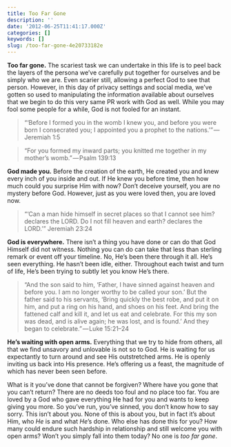 ```yaml
---
title: Too Far Gone
description: ''
date: '2012-06-25T11:41:17.000Z'
categories: []
keywords: []
slug: /too-far-gone-4e20733182e
---
```


**Too far gone.** The scariest task we can undertake in this life is to peel back the layers of the persona we’ve carefully put together for ourselves and be simply who we are. Even scarier still, allowing a perfect God to see that person. However, in this day of privacy settings and social media, we’ve gotten so used to manipulating the information available about ourselves that we begin to do this very same PR work with God as well. While you may fool some people for a while, God is not fooled for an instant.

> “‘Before I formed you in the womb I knew you, and before you were born I consecrated you; I appointed you a prophet to the nations.’” — Jeremiah 1:5

> “For you formed my inward parts; you knitted me together in my mother’s womb.” — Psalm 139:13

**God made you.** Before the creation of the earth, He created you and knew every inch of you inside and out. If He knew you before time, then how much could you surprise Him with now? Don’t deceive yourself, you are no mystery before God. However, just as you were loved then, you are loved now.

> “‘Can a man hide himself in secret places so that I cannot see him? declares the LORD. Do I not fill heaven and earth? declares the LORD.’” Jeremiah 23:24

**God is everywhere.** There isn’t a thing you have done or can do that God Himself did not witness. Nothing you can do can take that less than sterling remark or event off your timeline. No, He’s been there through it all. He’s seen everything. He hasn’t been idle, either. Throughout each twist and turn of life, He’s been trying to subtly let you know He’s there.

> “And the son said to him, ‘Father, I have sinned against heaven and before you. I am no longer worthy to be called your son.’ But the father said to his servants, ‘Bring quickly the best robe, and put it on him, and put a ring on his hand, and shoes on his feet. And bring the fattened calf and kill it, and let us eat and celebrate. For this my son was dead, and is alive again; he was lost, and is found.’ And they began to celebrate.” — Luke 15:21–24

**He’s waiting with open arms.** Everything that we try to hide from others, all that we find unsavory and unlovable is not so to God. He is waiting for us expectantly to turn around and see His outstretched arms. He is openly inviting us back into His presence. He’s offering us a feast, the magnitude of which has never been seen before.

What is it you’ve done that cannot be forgiven? Where have you gone that you can’t return? There are no deeds too foul and no place too far. You are loved by a God who gave everything He had for you and wants to keep giving you more. So you’ve run, you’ve sinned, you don’t know how to say sorry. This isn’t about you. None of this is about you, but in fact it’s about Him, who _He_ is and what _He_’s done. Who else has done this for you? How many could endure such hardship in relationship and still welcome you with open arms? Won’t you simply fall into them today? No one is _too far gone_.